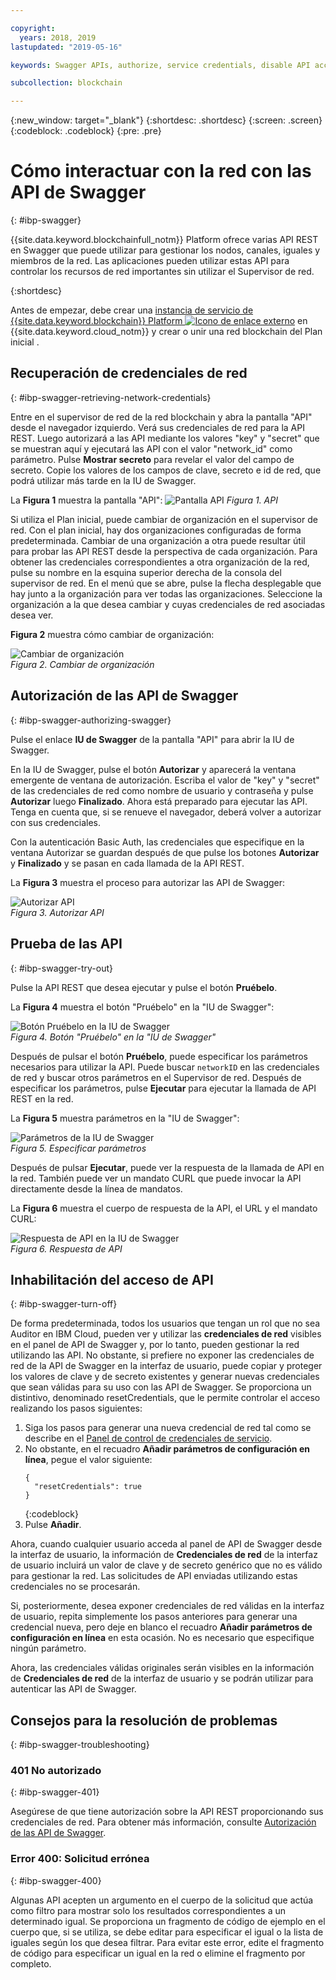 ```yaml
---

copyright:
  years: 2018, 2019
lastupdated: "2019-05-16"

keywords: Swagger APIs, authorize, service credentials, disable API access, IBM Cloud

subcollection: blockchain

---
```


{:new_window: target="_blank"}
{:shortdesc: .shortdesc}
{:screen: .screen}
{:codeblock: .codeblock}
{:pre: .pre}

# Cómo interactuar con la red con las API de Swagger
{: #ibp-swagger}

{{site.data.keyword.blockchainfull_notm}} Platform ofrece varias API REST en Swagger que puede utilizar para gestionar los nodos, canales, iguales y miembros de la red. Las aplicaciones pueden utilizar estas API para controlar los recursos de red importantes sin utilizar el Supervisor de red.

{:shortdesc}

Antes de empezar, debe crear una [instancia de servicio de {{site.data.keyword.blockchain}} Platform ![Icono de enlace externo](../images/external_link.svg "Icono de enlace externo")](https://cloud.ibm.com/catalog/services/ibm-blockchain-5-prod) en {{site.data.keyword.cloud_notm}} y crear o unir una red blockchain del Plan inicial <!--or Enterprise Plan -->.


## Recuperación de credenciales de red
{: #ibp-swagger-retrieving-network-credentials}

Entre en el supervisor de red de la red blockchain y abra la pantalla "API" desde el navegador izquierdo. Verá sus credenciales de red para la API REST. Luego autorizará a las API mediante los valores "key" y "secret" que se muestran aquí y ejecutará las API con el valor "network_id" como parámetro. Pulse **Mostrar secreto** para revelar el valor del campo de secreto. Copie los valores de los campos de clave, secreto e id de red, que podrá utilizar más tarde en la IU de Swagger.

La **Figura 1** muestra la pantalla "API":
![Pantalla API](../images/API_screen_starter.png "Pantalla API")
*Figura 1. API*

Si utiliza el Plan inicial, puede cambiar de organización en el supervisor de red. Con el plan inicial, hay dos organizaciones configuradas de forma predeterminada. Cambiar de una organización a otra puede resultar útil para probar las API REST desde la perspectiva de cada organización. Para obtener las credenciales correspondientes a otra organización de la red, pulse su nombre en la esquina superior derecha de la consola del supervisor de red. En el menú que se abre, pulse la flecha desplegable que hay junto a la organización para ver todas las organizaciones. Seleccione la organización a la que desea cambiar y cuyas credenciales de red asociadas desea ver.

**Figura 2** muestra cómo cambiar de organización:

![Cambiar de organización](../images/switch_orgs_starter.gif "Cambiar de organización")  
*Figura 2. Cambiar de organización*


## Autorización de las API de Swagger
{: #ibp-swagger-authorizing-swagger}

Pulse el enlace **IU de Swagger** de la pantalla "API" para abrir la IU de Swagger.  

En la IU de Swagger, pulse el botón **Autorizar** y aparecerá la ventana emergente de ventana de autorización. Escriba el valor de "key" y "secret" de las credenciales de red como nombre de usuario y contraseña y pulse **Autorizar** luego **Finalizado**. Ahora está preparado para ejecutar las API. Tenga en cuenta que, si se renueve el navegador, deberá volver a autorizar con sus credenciales.

Con la autenticación Basic Auth, las credenciales que especifique en la ventana Autorizar se guardan después de que pulse los botones **Autorizar** y **Finalizado** y se pasan en cada llamada de la API REST.

La **Figura 3** muestra el proceso para autorizar las API de Swagger:

![Autorizar API](../images/swaggerUIAuthorize.gif "Autorizar API")  
*Figura 3. Autorizar API*


## Prueba de las API
{: #ibp-swagger-try-out}

Pulse la API REST que desea ejecutar y pulse el botón **Pruébelo**.

La **Figura 4** muestra el botón "Pruébelo" en la "IU de Swagger":

![Botón Pruébelo en la IU de Swagger](../images/swaggerUITryItOut.png "Botón Pruébelo en la IU de Swagger")  
*Figura 4. Botón "Pruébelo" en la "IU de Swagger"*

Después de pulsar el botón **Pruébelo**, puede especificar los parámetros necesarios para utilizar la API. Puede buscar `networkID` en las credenciales de red y buscar otros parámetros en el Supervisor de red. Después de especificar los parámetros, pulse **Ejecutar** para ejecutar la llamada de API REST en la red.

La **Figura 5** muestra parámetros en la "IU de Swagger":

![Parámetros de la IU de Swagger](../images/swaggerUIParams.png "Parámetros de la IU de Swagger")  
*Figura 5. Especificar parámetros*  

Después de pulsar **Ejecutar**, puede ver la respuesta de la llamada de API en la red. También puede ver un mandato CURL que puede invocar la API directamente desde la línea de mandatos.

La **Figura 6** muestra el cuerpo de respuesta de la API, el URL y el mandato CURL:

![Respuesta de API en la IU de Swagger](../images/swaggerUICurlResponse.png "Respuesta de API en la IU de Swagger")  
*Figura 6. Respuesta de API*    

## Inhabilitación del acceso de API
{: #ibp-swagger-turn-off}

De forma predeterminada, todos los usuarios que tengan un rol que no sea Auditor en IBM Cloud, pueden ver y utilizar las
**credenciales de red** visibles en el panel de API de Swagger y, por lo tanto, pueden gestionar la red utilizando las API. No obstante, si prefiere no exponer las credenciales de red de la API de Swagger en la interfaz de usuario, puede copiar y proteger los valores de clave y de secreto existentes y generar nuevas credenciales que sean válidas para su uso con las API de Swagger. Se proporciona un distintivo, denominado resetCredentials, que le permite controlar el acceso realizando los pasos siguientes:

1. Siga los pasos para generar una nueva credencial de red tal como se describe en el
[Panel de control de credenciales de servicio](/docs/services/blockchain/howto/create_join_network_with_apis.html#swagger-network-retrieve-id-token).
2. No obstante, en el recuadro **Añadir parámetros de configuración en línea**, pegue el valor siguiente:
   ```
   {
     "resetCredentials": true
   }
   ```
   {:codeblock}
3. Pulse **Añadir**.

Ahora, cuando cualquier usuario acceda al panel de API de Swagger desde la interfaz de usuario, la información de **Credenciales de red** de la interfaz de usuario incluirá un valor de clave y de secreto genérico que no es válido para gestionar la red. Las solicitudes de API enviadas utilizando estas credenciales no se procesarán.  

Si, posteriormente, desea exponer credenciales de red válidas en la interfaz de usuario, repita simplemente los pasos anteriores para generar una credencial nueva, pero deje en blanco el recuadro **Añadir parámetros de configuración en línea** en esta ocasión. No es necesario que especifique ningún parámetro.

Ahora, las credenciales válidas originales serán visibles en la información de **Credenciales de red** de la interfaz de usuario y se podrán utilizar para autenticar las API de Swagger.

## Consejos para la resolución de problemas
{: #ibp-swagger-troubleshooting}

### 401 No autorizado  
{: #ibp-swagger-401}

  Asegúrese de que tiene autorización sobre la API REST proporcionando sus credenciales de red. Para obtener más información, consulte [Autorización de las API de Swagger](/docs/services/blockchain/howto/swagger_apis.html#ibp-swagger-authorizing-swagger).

### Error 400: Solicitud errónea
{: #ibp-swagger-400}

  Algunas API acepten un argumento en el cuerpo de la solicitud que actúa como filtro para mostrar solo los resultados correspondientes a un determinado igual. Se proporciona un fragmento de código de ejemplo en el cuerpo que, si se utiliza, se debe editar para especificar el igual o la lista de iguales según los que desea filtrar. Para evitar este error, edite el fragmento de código para especificar un igual en la red o elimine el fragmento por completo.

